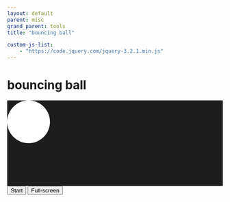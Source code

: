 ```yaml
---
layout: default
parent: misc
grand_parent: tools
title: "bouncing ball"

custom-js-list:
    - "https://code.jquery.com/jquery-3.2.1.min.js"
---
```


# bouncing ball
<style>

    #ball {
        width: 100px;
        height: 100px;
        background-color: white;
        border-radius: 50%;
        position: absolute;
    }
    #stage {
        position: relative;
        background-color:#1d1d1d;
        width: 100%;
        height: 200px;
    }

</style>

<div id="stage"><div id="ball"></div></div>
<button id="toggleButton" onclick="toggleAnimation();" class="btn btn-green float-right">Start</button>
<button onclick="openFullscreen();" class="btn btn-green float-right">Full-screen</button>

<script>
function openFullscreen() {
var elem = document.getElementById("stage");
if (elem.requestFullscreen) {
elem.requestFullscreen();
} else if (elem.webkitRequestFullscreen) { /* Safari */
elem.webkitRequestFullscreen();
} else if (elem.msRequestFullscreen) { /* IE11 */
elem.msRequestFullscreen();
}
}

let animationRunning = false; 
var x=0, y=0, containerWidth, containerHeight;

function initializeBallPosition() {
const ball = document.getElementById('ball');
containerWidth = document.getElementById('stage').offsetWidth;
containerHeight = document.getElementById('stage').offsetHeight;

const centerX = containerWidth / 2 - ball.offsetWidth / 2; 
const centerY = containerHeight / 2 - ball.offsetHeight / 2; 
ball.style.transform = `translate(${centerX}px, ${centerY}px)`; 
x=centerX;
y=centerY;
}

window.onload = initializeBallPosition;

function toggleAnimation() {
if (animationRunning) {
animationRunning = false;
document.getElementById('toggleButton').textContent = 'Start';
} else {
animationRunning = true;
document.getElementById('toggleButton').textContent = 'Stop';
animate(); 
}
}

function playBeep() {
const audioContext = new (window.AudioContext || window.webkitAudioContext)();
const oscillator = audioContext.createOscillator();
oscillator.connect(audioContext.destination);
oscillator.type = 'sine'; 
oscillator.frequency.setValueAtTime(1000, audioContext.currentTime);
oscillator.start();
oscillator.stop(audioContext.currentTime + 0.05);
}
let xSpeed = 2;
let ySpeed = 2;
function animate() {
if (!animationRunning) return;
x += xSpeed;
y += ySpeed;
if (x + ball.offsetWidth >= containerWidth || x <= 0) {
xSpeed = -xSpeed;
playBeep();
ball.style.backgroundColor = 'red';
setTimeout(() => {
ball.style.backgroundColor = 'white';
}, 200);
}
if (y + ball.offsetHeight >= containerHeight || y <= 0) {
ySpeed = -ySpeed;
playBeep();
ball.style.backgroundColor = 'red';
setTimeout(() => {
ball.style.backgroundColor = 'white';
}, 150);
}
ball.style.transform = `translate(${x}px, ${y}px)`; 
requestAnimationFrame(animate);
}
animate(); 
</script>
